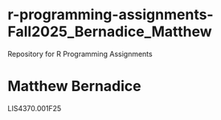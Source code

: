 # r-programming-assignments-Fall2025_Bernadice_Matthew
Repository for R Programming Assignments
# Matthew Bernadice
LIS4370.001F25
